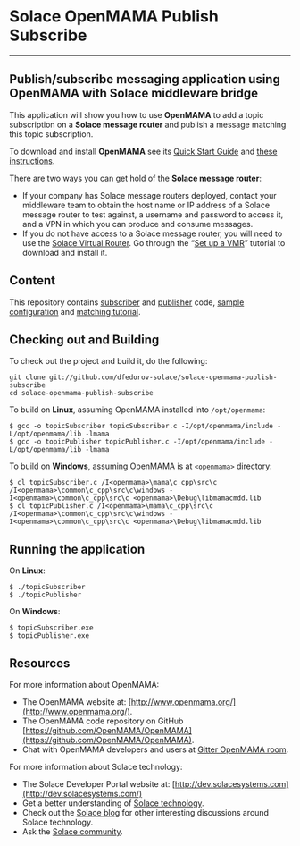 # Solace OpenMAMA Publish Subscribe

---

## Publish/subscribe messaging application using OpenMAMA with Solace middleware bridge

This application will show you how to use **OpenMAMA** to add a topic subscription on a **Solace message router** and publish a message matching this topic subscription.

To download and install **OpenMAMA** see its [Quick Start Guide](http://www.openmama.org/content/quick-start-guide) and [these instructions](https://github.com/dfedorov-solace/solace-openmama-hello-world/blob/master/_docs/install.md).

There are two ways you can get hold of the **Solace message router**:
- If your company has Solace message routers deployed, contact your middleware team to obtain the host name or IP address of a Solace message router to test against, a username and password to access it, and a VPN in which you can produce and consume messages.
- If you do not have access to a Solace message router, you will need to use the [Solace Virtual Router](http://www.solacesystems.com/products/solace-virtual-message-router). Go through the “[Set up a VMR](http://dev.solacesystems.com/get-started/vmr-setup-tutorials/setting-up-solace-vmr/)” tutorial to download and install it.

## Content

This repository contains [subscriber](topicSubscriber.c) and [publisher](topicPublisher.c) code, [sample configuration](mama.properties) and [matching tutorial](_docs/publish-subscribe.md).

## Checking out and Building

To check out the project and build it, do the following:

```
git clone git://github.com/dfedorov-solace/solace-openmama-publish-subscribe
cd solace-openmama-publish-subscribe
```

To build on **Linux**, assuming OpenMAMA installed into `/opt/openmama`:
```
$ gcc -o topicSubscriber topicSubscriber.c -I/opt/openmama/include -L/opt/openmama/lib -lmama
$ gcc -o topicPublisher topicPublisher.c -I/opt/openmama/include -L/opt/openmama/lib -lmama
```

To build on **Windows**, assuming OpenMAMA is at `<openmama>` directory:
```
$ cl topicSubscriber.c /I<openmama>\mama\c_cpp\src\c /I<openmama>\common\c_cpp\src\c\windows -I<openmama>\common\c_cpp\src\c <openmama>\Debug\libmamacmdd.lib
$ cl topicPublisher.c /I<openmama>\mama\c_cpp\src\c /I<openmama>\common\c_cpp\src\c\windows -I<openmama>\common\c_cpp\src\c <openmama>\Debug\libmamacmdd.lib
```

## Running the application

On **Linux**:

```
$ ./topicSubscriber
$ ./topicPublisher
```

On **Windows**:

```
$ topicSubscriber.exe
$ topicPublisher.exe
```

## Resources

For more information about OpenMAMA:

- The OpenMAMA website at: [http://www.openmama.org/](http://www.openmama.org/).
- The OpenMAMA code repository on GitHub [https://github.com/OpenMAMA/OpenMAMA](https://github.com/OpenMAMA/OpenMAMA).
- Chat with OpenMAMA developers and users at [Gitter OpenMAMA room](https://gitter.im/OpenMAMA/OpenMAMA).

For more information about Solace technology:

- The Solace Developer Portal website at: [http://dev.solacesystems.com](http://dev.solacesystems.com/)
- Get a better understanding of [Solace technology](http://dev.solacesystems.com/tech/).
- Check out the [Solace blog](http://dev.solacesystems.com/blog/) for other interesting discussions around Solace technology.
- Ask the [Solace community](http://dev.solacesystems.com/community/).
